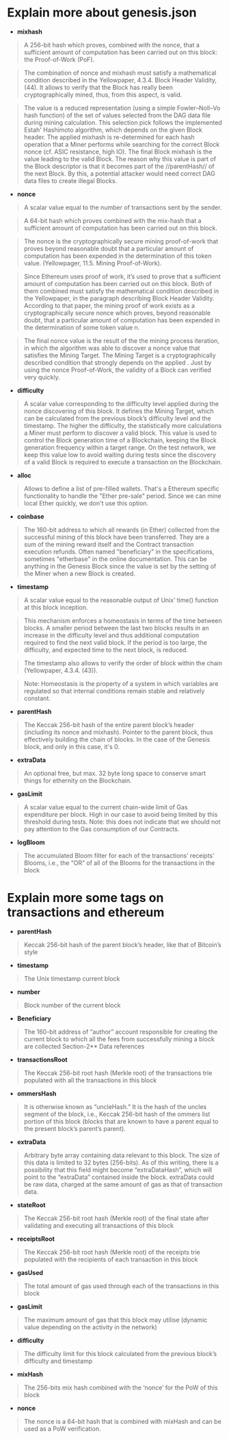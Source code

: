 

# Explain more about genesis.json

* **mixhash**

> A 256-bit hash which proves, combined with the nonce, that a sufficient amount of computation has been carried out on this block: the Proof-of-Work (PoF).

> The combination of nonce and mixhash must satisfy a mathematical condition described in the Yellowpaper, 4.3.4. Block Header Validity, (44). It allows to verify that the Block has really been cryptographically mined, thus, from this aspect, is valid.

> The value is a reduced representation (using a simple Fowler–Noll–Vo hash function) of the set of values selected from the DAG data file during mining calculation. This selection pick follows the implemented Estah' Hashimoto algorithm, which depends on the given Block header. The applied mixhash is re-determined for each hash operation that a Miner performs while searching for the correct Block nonce (cf. ASIC resistance, high IO). The final Block mixhash is the value leading to the valid Block. The reason why this value is part of the Block descriptor is that it becomes part of the //parentHash// of the next Block. By this, a potential attacker would need correct DAG data files to create illegal Blocks.

* **nonce**

> A scalar value equal to the number of transactions sent by the sender.

> A 64-bit hash which proves combined with the mix-hash that a sufficient amount of computation has been carried out on this block.

> The nonce is the cryptographically secure mining proof-of-work that proves beyond reasonable doubt that a particular amount of computation has been expended in the determination of this token value. (Yellowpager, 11.5. Mining Proof-of-Work).

> Since Ethereum uses proof of work, it’s used to prove that a sufficient amount of computation has been carried out on this block. Both of them combined must satisfy the mathematical condition described in the Yellowpaper, in the paragraph describing Block Header Validity. According to that paper, the mining proof of work exists as a cryptographically secure nonce which proves, beyond reasonable doubt, that a particular amount of computation has been expended in the determination of some token value n.

> The final nonce value is the result of the the mining process iteration, in which the algorithm was able to discover a nonce value that satisfies the Mining Target. The Mining Target is a cryptographically described condition that strongly depends on the applied . Just by using the nonce Proof-of-Work, the validity of a Block can verified very quickly.

* **difficulty**

> A scalar value corresponding to the difficulty level applied during the nonce discovering of this block. It defines the Mining Target, which can be calculated from the previous block’s difficulty level and the timestamp. The higher the difficulty, the statistically more calculations a Miner must perform to discover a valid block. This value is used to control the Block generation time of a Blockchain, keeping the Block generation frequency within a target range. On the test network, we keep this value low to avoid waiting during tests since the discovery of a valid Block is required to execute a transaction on the Blockchain.

* **alloc**

> Allows to define a list of pre-filled wallets. That's a Ethereum specific functionality to handle the "Ether pre-sale" period. Since we can mine local Ether quickly, we don't use this option.

* **coinbase**

> The 160-bit address to which all rewards (in Ether) collected from the successful mining of this block have been transferred. They are a sum of the mining reward itself and the Contract transaction execution refunds. Often named "beneficiary" in the specifications, sometimes "etherbase" in the online documentation. This can be anything in the Genesis Block since the value is set by the setting of the Miner when a new Block is created.

* **timestamp**

> A scalar value equal to the reasonable output of Unix’ time() function at this block inception.

> This mechanism enforces a homeostasis in terms of the time between blocks. A smaller period between the last two blocks results in an increase in the difficulty level and thus additional computation required to find the next valid block. If the period is too large, the difficulty, and expected time to the next block, is reduced.

> The timestamp also allows to verify the order of block within the chain (Yellowpaper, 4.3.4. (43)).

> Note: Homeostasis is the property of a system in which variables are regulated so that internal conditions remain stable and relatively constant.

* **parentHash**

> The Keccak 256-bit hash of the entire parent block’s header (including its nonce and mixhash). Pointer to the parent block, thus effectively building the chain of blocks. In the case of the Genesis block, and only in this case, it's 0.

* **extraData**

> An optional free, but max. 32 byte long space to conserve smart things for ethernity on the Blockchain.

* **gasLimit**

> A scalar value equal to the current chain-wide limit of Gas expenditure per block. High in our case to avoid being limited by this threshold during tests. Note: this does not indicate that we should not pay attention to the Gas consumption of our Contracts.


* **logBloom**

> The accumulated Bloom filter for each of the
transactions’ receipts’ Blooms, i.e., the “OR” of all of the
Blooms for the transactions in the block




# Explain more some tags on transactions and ethereum

* **parentHash** 
> Keccak 256-bit hash of the parent block’s header, like that of Bitcoin’s style
* **timestamp** 
> The Unix timestamp current block
* **number** 
> Block number of the current block
* **Beneficiary** 
> The 160-bit address of “author” account responsible for creating the current block to which all the fees from successfully mining a block are collected Section-2** 
> Data references
* **transactionsRoot** 
> The Keccak 256-bit root hash (Merkle root) of the transactions trie populated with all
the transactions in this block
* **ommersHash** 
> It is otherwise known as “uncleHash.” It is the hash of the uncles segment of the block, i.e., Keccak 256-bit hash of the ommers list portion of this block (blocks that are known to have a parent equal to the present block’s parent’s parent).
* **extraData** 
> Arbitrary byte array containing data relevant to this block. The size of this data is limited to 32 bytes (256-bits). As of this writing, there is a possibility that this field might become “extraDataHash”, which will point to the “extraData” contained inside the block. extraData could be raw data, charged at the same amount of gas as that of transaction data.

* **stateRoot** 
> The Keccak 256-bit root hash (Merkle root) of the final state after validating and executing all transactions of this block
* **receiptsRoot** 
> The Keccak 256-bit root hash (Merkle root) of the receipts trie populated with the recipients of each transaction in this block
* **gasUsed** 
> The total amount of gas used through each of the transactions in this block
* **gasLimit** 
> The maximum amount of gas that this block may utilise (dynamic value depending on the activity in the network)

* **difficulty** 
> The difficulty limit for this block calculated from the previous block’s difficulty and timestamp
* **mixHash** 
> The 256-bits mix hash combined with the ‘nonce’ for the PoW of this block
* **nonce** 
> The nonce is a 64-bit hash that is combined with mixHash and can be used as a PoW verification.